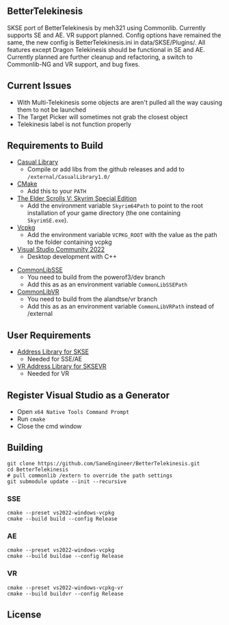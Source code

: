 ## BetterTelekinesis 

SKSE port of BetterTelekinesis by meh321 using Commonlib. Currently supports SE and AE. VR support planned. Config options have remained the same, the new config is BetterTelekinesis.ini in data/SKSE/Plugins/. All features except Dragon Telekinesis should be functional in SE and AE. Currently planned are further cleanup and refactoring, a switch to Commonlib-NG and VR support, and bug fixes.

## Current Issues

* With Multi-Telekinesis some objects are aren't pulled all the way causing them to not be launched
* The Target Picker will sometimes not grab the closest object 
* Telekinesis label is not function properly


## Requirements to Build

- [Casual Library](https://github.com/CasualCoder91/CasualLibrary/)
  - Compile or add libs from the github releases and add to `/external/CasualLibrary1.0/`
- [CMake](https://cmake.org/)
  - Add this to your `PATH`
- [The Elder Scrolls V: Skyrim Special Edition](https://store.steampowered.com/app/489830)
  - Add the environment variable `Skyrim64Path` to point to the root installation of your game directory (the one containing `SkyrimSE.exe`).
- [Vcpkg](https://github.com/microsoft/vcpkg)
  - Add the environment variable `VCPKG_ROOT` with the value as the path to the folder containing vcpkg
- [Visual Studio Community 2022](https://visualstudio.microsoft.com/)
  - Desktop development with C++

* [CommonLibSSE](https://github.com/powerof3/CommonLibSSE/tree/dev)
  - You need to build from the powerof3/dev branch
  - Add this as as an environment variable `CommonLibSSEPath`
* [CommonLibVR](https://github.com/alandtse/CommonLibVR/tree/vr)
  - You need to build from the alandtse/vr branch
  - Add this as as an environment variable `CommonLibVRPath` instead of /external

## User Requirements

- [Address Library for SKSE](https://www.nexusmods.com/skyrimspecialedition/mods/32444)
  - Needed for SSE/AE
- [VR Address Library for SKSEVR](https://www.nexusmods.com/skyrimspecialedition/mods/58101)
  - Needed for VR

## Register Visual Studio as a Generator

- Open `x64 Native Tools Command Prompt`
- Run `cmake`
- Close the cmd window

## Building

```
git clone https://github.com/SaneEngineer/BetterTelekinesis.git
cd BetterTelekinesis
# pull commonlib /extern to override the path settings
git submodule update --init --recursive
```

### SSE

```
cmake --preset vs2022-windows-vcpkg
cmake --build build --config Release
```

### AE

```
cmake --preset vs2022-windows-vcpkg
cmake --build buildae --config Release
```

### VR

```
cmake --preset vs2022-windows-vcpkg-vr
cmake --build buildvr --config Release
```

## License
